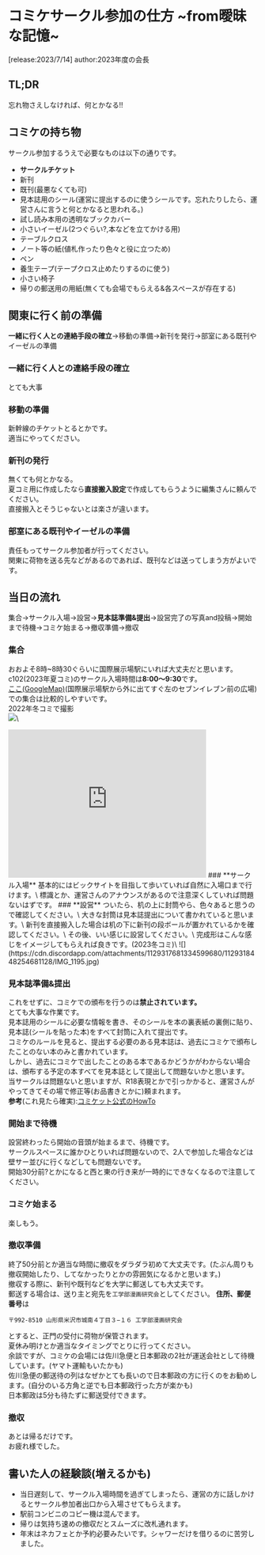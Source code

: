 # コミケサークル参加の仕方 ~from曖昧な記憶~
[release:2023/7/14] author:2023年度の会長

## TL;DR
忘れ物さえしなければ、何とかなる!!

## コミケの持ち物
サークル参加するうえで必要なものは以下の通りです。
- **サークルチケット** 
- 新刊
- 既刊(最悪なくても可)
- 見本誌用のシール(運営に提出するのに使うシールです。忘れたりしたら、運営さんに言うと何とかなると思われる。)
- 試し読み本用の透明なブックカバー
- 小さいイーゼル(2つぐらい?,本などを立てかける用)
- テーブルクロス
- ノート等の紙(値札作ったり色々と役に立つため)
- ペン
- 養生テープ(テープクロス止めたりするのに使う)
- 小さい椅子
- 帰りの郵送用の用紙(無くても会場でもらえる&各スペースが存在する)

## 関東に行く前の準備
**一緒に行く人との連絡手段の確立**->移動の準備->新刊を発行->部室にある既刊やイーゼルの準備
### **一緒に行く人との連絡手段の確立**
とても大事
### **移動の準備**
新幹線のチケットとるとかです。\
適当にやってください。

### **新刊の発行**
無くても何とかなる。\
夏コミ用に作成したなら**直接搬入設定**で作成してもらうように編集さんに頼んでください。\
直接搬入とそうじゃないとは楽さが違います。

### **部室にある既刊やイーゼルの準備**
責任もってサークル参加者が行ってください。\
関東に荷物を送る先などがあるのであれば、既刊などは送ってしまう方がよいです。



## 当日の流れ
集合->サークル入場->設営->**見本誌準備&提出**->設営完了の写真and投稿->開始まで待機->コミケ始まる->撤収準備->撤収
### **集合**
おおよそ8時~8時30ぐらいに国際展示場駅にいれば大丈夫だと思います。\
c102(2023年夏コミ)のサークル入場時間は**8:00～9:30**です。\
[ここ(GoogleMap)](https://goo.gl/maps/GA5Gp2profteK3q6A)(国際展示場駅から外に出てすぐ左のセブンイレブン前の広場)での集合は比較的しやすいです。\
2022年冬コミで撮影\
![](https://cdn.discordapp.com/attachments/1129317681334599680/1129318447566835732/IMG_1178.jpg)\
<iframe src="https://www.google.com/maps/embed?pb=!1m17!1m12!1m3!1d241.0174098939455!2d139.79223204293694!3d35.63436203822169!2m3!1f0!2f0!3f0!3m2!1i1024!2i768!4f13.1!3m2!1m1!2zMzXCsDM4JzA0LjEiTiAxMznCsDQ3JzMxLjciRQ!5e0!3m2!1sja!2sjp!4v1689347557378!5m2!1sja!2sjp" width="400" height="300" style="border:0;" allowfullscreen="" loading="lazy" referrerpolicy="no-referrer-when-downgrade"></iframe>
### **サークル入場**
基本的にはビックサイトを目指して歩いていれば自然に入場口まで行けます。\
標識とか、運営さんのアナウンスがあるので注意深くしていれば問題ないはずです。
### **設営**
ついたら、机の上に封筒やら、色々あると思うので確認してください。\
大きな封筒は見本誌提出について書かれていると思います。\
新刊を直接搬入した場合は机の下に新刊の段ボールが置かれているかを確認してください。\
その後、いい感じに設営してください。\
完成形はこんな感じをイメージしてもらえれば良きです。(2023冬コミ)\
![](https://cdn.discordapp.com/attachments/1129317681334599680/1129318448254681128/IMG_1195.jpg)

### **見本誌準備&提出**
これをせずに、コミケでの頒布を行うのは**禁止されています。**\
とても大事な作業です。\
見本誌用のシールに必要な情報を書き、そのシールを本の裏表紙の裏側に貼り、見本誌(シールを貼った本)をすべて封筒に入れて提出です。\
コミケのルールを見ると、提出する必要のある見本誌は、過去にコミケで頒布したことのない本のみと書かれています。\
しかし、過去にコミケで出したことのある本であるかどうかがわからない場合は、頒布する予定の本すべてを見本誌として提出して問題ないかと思います。\
当サークルは問題ないと思いますが、R18表現とかで引っかかると、運営さんがやってきてその場で修正等(お品書きとかに)頼まれます。\
**参考**(これ見たら確実):[コミケット公式のHowTo](https://www.comiket.co.jp/info-c/C102/C102CircleRegistration.html)

### **開始まで待機**
設営終わったら開始の音頭が始まるまで、待機です。\
サークルスペースに誰かひとりいれば問題ないので、2人で参加した場合などは壁サー並びに行くなどしても問題ないです。\
開始30分前?とかになると西と東の行き来が一時的にできなくなるので注意してください。



### **コミケ始まる**
楽しもう。

### **撤収準備**
終了50分前とか適当な時間に撤収をダラダラ初めて大丈夫です。(たぶん周りも撤収開始したり、してなかったりとかの雰囲気になるかと思います。)\
撤収する際に、新刊や既刊などを大学に郵送しても大丈夫です。\
郵送する場合は、送り主と宛先を`工学部漫画研究会`としてください。
**住所、郵便番号**は
```
〒992-8510 山形県米沢市城南４丁目３−１６ 工学部漫画研究会
```
とすると、正門の受付に荷物が保管されます。\
夏休み明けとか適当なタイミングでとりに行ってください。\
余談ですが、コミケの会場には佐川急便と日本郵政の2社が運送会社として待機しています。(ヤマト運輸もいたかも)\
佐川急便の郵送待の列はなぜかとても長いので日本郵政の方に行くのをお勧めします。(自分のいる方角と逆でも日本郵政行った方が楽かも)\
日本郵政は5分も待たずに郵送受付できます。

### **撤収**
あとは帰るだけです。\
お疲れ様でした。

## 書いた人の経験談(増えるかも)
- 当日遅刻して、サークル入場時間を過ぎてしまったら、運営の方に話しかけるとサークル参加者出口から入場させてもらえます。
- 駅前コンビニのコピー機は混んでます。
- 帰りは気持ち速めの撤収だとスムーズに改札通れます。
- 年末はネカフェとか予約必要みたいです。シャワーだけを借りるのに苦労しました。

